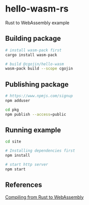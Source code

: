 # hello-wasm-rs

Rust to WebAssembly example

## Building package

```sh
# install wasm-pack first
cargo install wasm-pack

# build @cgojin/hello-wasm
wasm-pack build --scope cgojin
```

## Publishing package

```sh
# https://www.npmjs.com/signup
npm adduser

cd pkg
npm publish --access=public
```

## Running example

```sh
cd site

# Installing dependencies first
npm install

# start http server
npm start
```

## References

[Compiling from Rust to WebAssembly](https://developer.mozilla.org/en-US/docs/WebAssembly/Rust_to_wasm)
